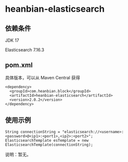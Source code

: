 # heanbian-elasticsearch

## 依赖条件

JDK 17

Elasticsearch 7.16.3

## pom.xml

具体版本，可以从 Maven Central 获得

```
<dependency>
  <groupId>com.heanbian.block</groupId>
  <artifactId>heanbian-elasticsearch</artifactId>
  <version>2.0.2</version>
</dependency>
```

## 使用示例

```
String connectionString = "elasticsearch://<username>:<password>@<ip1>:<port1>,<ip2>:<port2>";
ElasticsearchTemplate esTemplate = new ElasticsearchTemplate(connectionString);
```

说明：暂无。